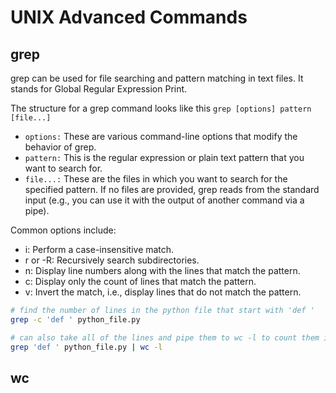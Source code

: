 # UNIX Advanced Commands

## grep
grep can be used for file searching and pattern matching in text files.  It stands for Global Regular Expression Print.

The structure for a grep command looks like this `grep [options] pattern [file...]`
- `options:` These are various command-line options that modify the behavior of grep.
- `pattern:` This is the regular expression or plain text pattern that you want to search for. 
- `file...:` These are the files in which you want to search for the specified pattern. If no files are provided, grep reads from the standard input (e.g., you can use it with the output of another command via a pipe).

Common options include:
- i: Perform a case-insensitive match.
- r or -R: Recursively search subdirectories.
- n: Display line numbers along with the lines that match the pattern.
- c: Display only the count of lines that match the pattern.
- v: Invert the match, i.e., display lines that do not match the pattern.


``` sh
# find the number of lines in the python file that start with 'def '
grep -c 'def ' python_file.py

# can also take all of the lines and pipe them to wc -l to count them insteadssssssssss
grep 'def ' python_file.py | wc -l
```

## wc

